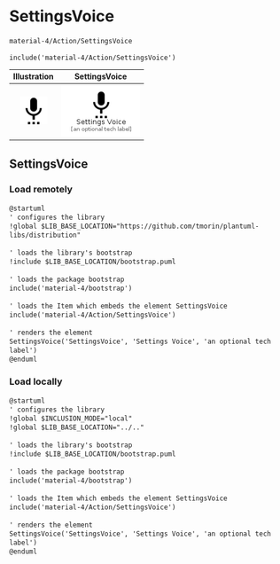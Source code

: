 # SettingsVoice


```text
material-4/Action/SettingsVoice
```

```text
include('material-4/Action/SettingsVoice')
```



| Illustration | SettingsVoice |
| :---: | :---: |
| ![illustration for Illustration](../../material-4/Action/SettingsVoice.png) | ![illustration for SettingsVoice](../../material-4/Action/SettingsVoice.Local.png) |




## SettingsVoice

### Load remotely
```plantuml
@startuml
' configures the library
!global $LIB_BASE_LOCATION="https://github.com/tmorin/plantuml-libs/distribution"

' loads the library's bootstrap
!include $LIB_BASE_LOCATION/bootstrap.puml

' loads the package bootstrap
include('material-4/bootstrap')

' loads the Item which embeds the element SettingsVoice
include('material-4/Action/SettingsVoice')

' renders the element
SettingsVoice('SettingsVoice', 'Settings Voice', 'an optional tech label')
@enduml
```

### Load locally
```plantuml
@startuml
' configures the library
!global $INCLUSION_MODE="local"
!global $LIB_BASE_LOCATION="../.."

' loads the library's bootstrap
!include $LIB_BASE_LOCATION/bootstrap.puml

' loads the package bootstrap
include('material-4/bootstrap')

' loads the Item which embeds the element SettingsVoice
include('material-4/Action/SettingsVoice')

' renders the element
SettingsVoice('SettingsVoice', 'Settings Voice', 'an optional tech label')
@enduml
```

